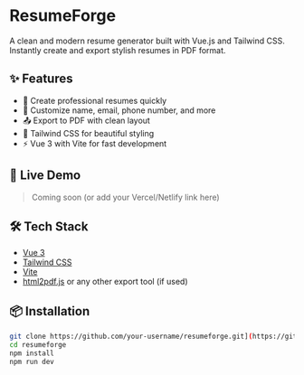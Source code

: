 # ResumeForge

A clean and modern resume generator built with Vue.js and Tailwind CSS. Instantly create and export stylish resumes in PDF format.

## ✨ Features

- 📄 Create professional resumes quickly
- 🎨 Customize name, email, phone number, and more
- 📤 Export to PDF with clean layout
- 🌈 Tailwind CSS for beautiful styling
- ⚡ Vue 3 with Vite for fast development

## 🚀 Live Demo

> Coming soon (or add your Vercel/Netlify link here)

## 🛠️ Tech Stack

- [Vue 3](https://vuejs.org/)
- [Tailwind CSS](https://tailwindcss.com/)
- [Vite](https://vitejs.dev/)
- [html2pdf.js](https://github.com/eKoopmans/html2pdf.js) or any other export tool (if used)

## 📦 Installation

```bash
git clone https://github.com/your-username/resumeforge.git](https://github.com/wangjiespark316/ResumeForge
cd resumeforge
npm install
npm run dev
